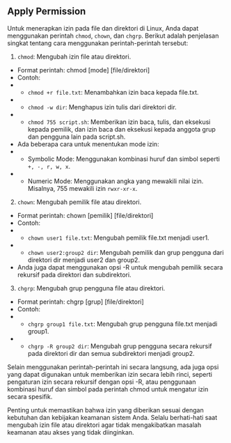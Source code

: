 ## Apply Permission

Untuk menerapkan izin pada file dan direktori di Linux, Anda dapat menggunakan perintah `chmod`, `chown`, dan `chgrp`. Berikut adalah penjelasan singkat tentang cara menggunakan perintah-perintah tersebut:

1. `chmod`: Mengubah izin file atau direktori.
- Format perintah: chmod [mode] [file/direktori]
- Contoh:
- - `chmod +r file.txt`: Menambahkan izin baca kepada file.txt.
- - `chmod -w dir`: Menghapus izin tulis dari direktori dir.
- - `chmod 755 script.sh`: Memberikan izin baca, tulis, dan eksekusi kepada pemilik, dan izin baca dan eksekusi kepada anggota grup dan pengguna lain pada script.sh.
- Ada beberapa cara untuk menentukan mode izin:
- - Symbolic Mode: Menggunakan kombinasi huruf dan simbol seperti `+, -, r, w, x`.
- - Numeric Mode: Menggunakan angka yang mewakili nilai izin. Misalnya, 755 mewakili izin `rwxr-xr-x`.

2. `chown`: Mengubah pemilik file atau direktori.

- Format perintah: chown [pemilik] [file/direktori]
- Contoh:
- - `chown user1 file.txt`: Mengubah pemilik file.txt menjadi user1.
- - `chown user2:group2 dir`: Mengubah pemilik dan grup pengguna dari direktori dir menjadi user2 dan group2.
- Anda juga dapat menggunakan opsi -R untuk mengubah pemilik secara rekursif pada direktori dan subdirektori.

3. `chgrp`: Mengubah grup pengguna file atau direktori.

- Format perintah: chgrp [grup] [file/direktori]
- Contoh:
- - `chgrp group1 file.txt`: Mengubah grup pengguna file.txt menjadi group1.
- - `chgrp -R group2 dir`: Mengubah grup pengguna secara rekursif pada direktori dir dan semua subdirektori menjadi group2.


Selain menggunakan perintah-perintah ini secara langsung, ada juga opsi yang dapat digunakan untuk memberikan izin secara lebih rinci, seperti pengaturan izin secara rekursif dengan opsi -R, atau penggunaan kombinasi huruf dan simbol pada perintah chmod untuk mengatur izin secara spesifik.

Penting untuk memastikan bahwa izin yang diberikan sesuai dengan kebutuhan dan kebijakan keamanan sistem Anda. Selalu berhati-hati saat mengubah izin file atau direktori agar tidak mengakibatkan masalah keamanan atau akses yang tidak diinginkan.